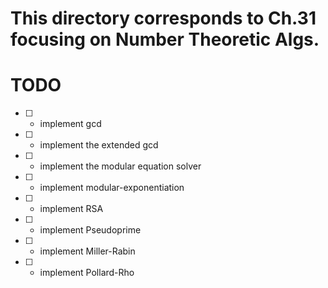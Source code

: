# This directory corresponds to Ch.31 focusing on Number Theoretic Algs.

# TODO

- [ ] - implement gcd
- [ ] - implement the extended gcd
- [ ] - implement the modular equation solver
- [ ] - implement modular-exponentiation
- [ ] - implement RSA
- [ ] - implement Pseudoprime
- [ ] - implement Miller-Rabin
- [ ] - implement Pollard-Rho  